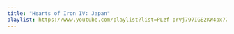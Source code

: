 ```yaml
---
title: "Hearts of Iron IV: Japan"
playlist: https://www.youtube.com/playlist?list=PLzf-prVj797IGE2KW4px7Zei5Gto074CY
---
```


